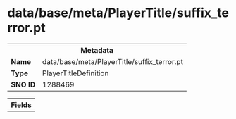 <h1>data/base/meta/PlayerTitle/suffix_terror.pt</h1><table><tr><th colspan="100%">Metadata</th></tr><tr><td><b>Name</b></td><td>data/base/meta/PlayerTitle/suffix_terror.pt</td></tr><tr><td><b>Type</b></td><td>PlayerTitleDefinition</td></tr><tr><td><b>SNO ID</b></td><td>1288469</td></tr></table>

<table><tr><th colspan="100%">Fields</th></tr></table>

